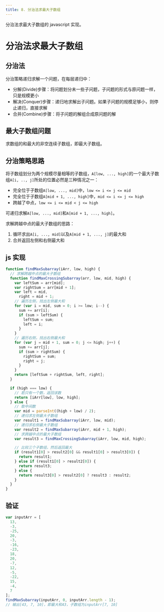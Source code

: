 ```yaml
---
title: 8. 分治法求最大子数组
---
```


分治法求最大子数组的 javascript 实现。

<!--more-->

# 分治法求最大子数组

## 分治法

分治策略递归求解一个问题，在每层递归中：

- 分解(Divide)步骤：将问题划分未一些子问题，子问题的形式与原问题一样，只是规模更小
- 解决(Conquer)步骤：递归地求解出子问题。如果子问题的规模足够小，则停止递归，直接求解
- 合并(Combine)步骤：将子问题的解组合成原问题的解

## 最大子数组问题

求数组的和最大的非空连续子数组，即最大子数组。

## 分治策略思路

将子数组划分为两个规模尽量相等的子数组，`A[low, ..., high]`的一个最大子数组`A[i, .., j]`所处的位置必然是三种情况之一：

- 完全位于子数组`A[low, ..., mid]`中，`low <= i <= j <= mid`
- 完全位于子数组`A[mid + 1, ..., high]`中，`mid <= i <= j <= high`
- 跨越了中点，`low <= i <= mid < j <= high`

可递归求解`A[low, ..., mid]`和`A[mid + 1, ..., high]`。

求解跨越中点的最大子数组的思路：

1. 循环求出`A[i, ..., mid]`以及`A[mid + 1, ..., j]`的最大和
2. 合并返回左侧和右侧最大和

## js 实现

```javascript
function findMaxSubarray(iArr, low, high) {
  // 求解跨越中点的最大子数组
  function findMaxCrossingSubarray(arr, low, mid, high) {
    var leftSum = arr[mid];
    var rightSum = arr[mid + 1];
    var left = mid,
      right = mid + 1;
    // 遍历左侧，找出左侧最大和
    for (var i = mid, sum = 0; i >= low; i--) {
      sum += arr[i];
      if (sum > leftSum) {
        leftSum = sum;
        left = i;
      }
    }
    // 遍历右侧，找出右侧最大和
    for (var j = mid + 1, sum = 0; j <= high; j++) {
      sum += arr[j];
      if (sum > rightSum) {
        rightSum = sum;
        right = j;
      }
    }
    return [leftSum + rightSum, left, right];
  }

  if (high === low) {
    // 若只有一个数，返回该数
    return [iArr[low], low, high];
  } else {
    // 取中间数
    var mid = parseInt((high + low) / 2);
    // 递归求左侧最大子数组
    var result1 = findMaxSubarray(iArr, low, mid);
    // 递归求右侧最大子数组
    var result2 = findMaxSubarray(iArr, mid + 1, high);
    // 求跨越中点的最大子数组
    var result3 = findMaxCrossingSubarray(iArr, low, mid, high);

    // 比较三个子数组，然后返回最大
    if (result1[0] > result2[0] && result1[0] > result3[0]) {
      return result1;
    } else if (result1[0] > result2[0]) {
      return result3;
    } else {
      return result3[0] > result2[0] ? result3 : result2;
    }
  }
}
```

## 验证

```javascript
var inputArr = [
  13,
  -3,
  -25,
  20,
  -3,
  -16,
  -23,
  18,
  20,
  -7,
  12,
  -5,
  -22,
  15,
  -4,
  7
];
findMaxSubarray(inputArr, 0, inputArr.length - 1);
// 输出[43, 7, 10]，即最大和43，子数组为inputArr[7, 10]
```
